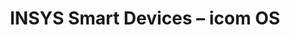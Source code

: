---
title: INSYS Smart Devices – icom OS
layout: subsections
collection: 'guides/devices/insys-icom-os'
image: '/guides/images/devices/device-list/insys-ebw-insys-os.jpg'
---